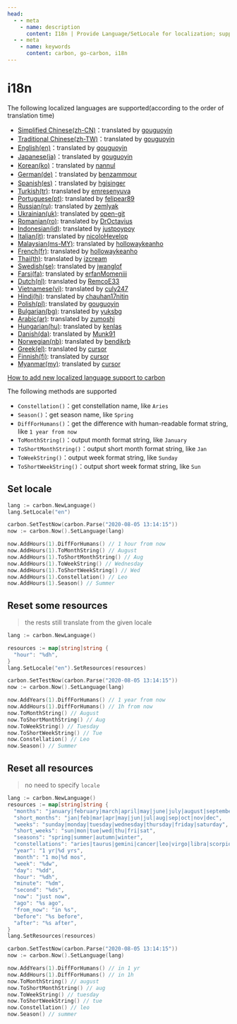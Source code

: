 ```yaml
---
head:
  - - meta
    - name: description
      content: I18n | Provide Language/SetLocale for localization; support outputs like Constellation/Season/DiffForHumans/ToMonthString/ToShortMonthString/ToWeekString/ToShortWeekString; allow overriding partial resources by locale or redefining all resources
  - - meta
    - name: keywords
      content: carbon, go-carbon, i18n
---
```


# i18n

The following localized languages are supported(according to the order of translation time)

* [Simplified Chinese(zh-CN)](https://github.com/dromara/carbon/blob/master/lang/zh-CN.json "Simplified Chinese")：translated
  by [gouguoyin](https://github.com/gouguoyin "gouguoyin")
* [Traditional Chinese(zh-TW)](https://github.com/dromara/carbon/blob/master/lang/zh-TW.json "Traditional Chinese")：translated
  by [gouguoyin](https://github.com/gouguoyin "gouguoyin")
* [English(en)](https://github.com/dromara/carbon/blob/master/lang/en.json "English")：translated
  by [gouguoyin](https://github.com/gouguoyin "gouguoyin")
* [Japanese(ja)](https://github.com/dromara/carbon/blob/master/lang/ja.json "Japanese")：translated
  by [gouguoyin](https://github.com/gouguoyin "gouguoyin")
* [Korean(ko)](https://github.com/dromara/carbon/blob/master/lang/ko.json "Korean")：translated by [nannul](https://github.com/nannul "nannul")
* [German(de)](https://github.com/dromara/carbon/blob/master/lang/de.json "German")：translated by [benzammour](https://github.com/benzammour "benzammour")
* [Spanish(es)](https://github.com/dromara/carbon/blob/master/lang/es.json "Spanish")：translated by [hgisinger](https://github.com/hgisinger "hgisinger")
* [Turkish(tr)](https://github.com/dromara/carbon/blob/master/lang/tr.json "Turkish"): translated by [emresenyuva](https://github.com/emresenyuva "emresenyuva")
* [Portuguese(pt)](https://github.com/dromara/carbon/blob/master/lang/pt.json "Portuguese"): translated by [felipear89](https://github.com/felipear89 "felipear89")
* [Russian(ru)](https://github.com/dromara/carbon/blob/master/lang/ru.json "Russian"): translated by [zemlyak](https://github.com/zemlyak "zemlyak")
* [Ukrainian(uk)](https://github.com/dromara/carbon/blob/master/lang/uk.json "Ukrainian"): translated by [open-git](https://github.com/open-git "open-git")
* [Romanian(ro)](https://github.com/dromara/carbon/blob/master/lang/ro.json "Romanian"): translated by [DrOctavius](https://github.com/DrOctavius "DrOctavius")
* [Indonesian(id)](https://github.com/dromara/carbon/blob/master/lang/id.json "Indonesian"): translated by [justpoypoy](https://github.com/justpoypoy "justpoypoy")
* [Italian(it)](https://github.com/dromara/carbon/blob/master/lang/it.json "Italian"): translated by [nicoloHevelop](https://github.com/nicoloHevelop "nicoloHevelop")
* [Malaysian(ms-MY)](https://github.com/dromara/carbon/blob/master/lang/ms-MY.json "Malaysian"): translated
  by [hollowaykeanho](https://github.com/hollowaykeanho "hollowaykeanho")
* [French(fr)](https://github.com/dromara/carbon/blob/master/lang/fr.json "French"): translated
  by [hollowaykeanho](https://github.com/hollowaykeanho "hollowaykeanho")
* [Thai(th)](https://github.com/dromara/carbon/blob/master/lang/th.json "Thai"): translated by [izcream](https://github.com/izcream "izcream")
* [Swedish(se)](https://github.com/dromara/carbon/blob/master/lang/se.json "Swedish"): translated by [jwanglof](https://github.com/jwanglof "jwanglof")
* [Farsi(fa)](https://github.com/dromara/carbon/blob/master/lang/fa.json "Farsi"): translated by [erfanMomeniii](https://github.com/erfanMomeniii "erfanMomeniii")
* [Dutch(nl)](https://github.com/dromara/carbon/blob/master/lang/nl.json "Dutch"): translated by [RemcoE33](https://github.com/RemcoE33 "RemcoE33")
* [Vietnamese(vi)](https://github.com/dromara/carbon/blob/master/lang/vi.json "Vietnamese"): translated by [culy247](https://github.com/culy247 "culy247")
* [Hindi(hi)](https://github.com/dromara/carbon/blob/master/lang/hi.json "Hindi"): translated by [chauhan17nitin](https://github.com/chauhan17nitin "chauhan17nitin")
* [Polish(pl)](https://github.com/dromara/carbon/blob/master/lang/pl.json "Polish"): translated by [gouguoyin](https://github.com/gouguoyin "gouguoyin")
* [Bulgarian(bg)](https://github.com/dromara/carbon/blob/master/lang/bg.json "Bulgarian"): translated by [yuksbg](https://github.com/yuksbg "yuksbg")
* [Arabic(ar)](https://github.com/dromara/carbon/blob/master/lang/ar.json "Arabic"): translated by [zumoshi](https://github.com/zumoshi "zumoshi")
* [Hungarian(hu)](https://github.com/dromara/carbon/blob/master/lang/hu.json "Hungarian"): translated by [kenlas](https://github.com/kenlas "kenlas")
* [Danish(da)](https://github.com/dromara/carbon/blob/master/lang/da.json "Danish"): translated by [Munk91](https://github.com/Munk91 "Munk91")
* [Norwegian(nb)](https://github.com/dromara/carbon/blob/master/lang/nb.json "Norwegian"): translated by [bendikrb](https://github.com/bendikrb "bendikrb")
* [Greek(el)](https://github.com/dromara/carbon/blob/master/lang/el.json "Greek"): translated by [cursor](https://cursor.com "cursor")
* [Finnish(fi)](https://github.com/dromara/carbon/blob/master/lang/fi.json "Finnish"): translated by [cursor](https://cursor.com "cursor")
* [Myanmar(my)](https://github.com/dromara/carbon/blob/master/lang/my.json "Myanmar"): translated by [cursor](https://cursor.com "cursor")

[How to add new localized language support to carbon](https://github.com/dromara/carbon/blob/master/docs/CONTRIBUTING.en.md)

The following methods are supported

* `Constellation()`：get constellation name, like `Aries`
* `Season()`：get season name, like `Spring`
* `DiffForHumans()`：get the difference with human-readable format string, like `1 year from now`
* `ToMonthString()`：output month format string, like `January`
* `ToShortMonthString()`：output short month format string, like `Jan`
* `ToWeekString()`：output week format string, like `Sunday`
* `ToShortWeekString()`：output short week format string, like `Sun`

## Set locale

```go
lang := carbon.NewLanguage()
lang.SetLocale("en")

carbon.SetTestNow(carbon.Parse("2020-08-05 13:14:15"))
now := carbon.Now().SetLanguage(lang)

now.AddHours(1).DiffForHumans() // 1 hour from now
now.AddHours(1).ToMonthString() // August
now.AddHours(1).ToShortMonthString() // Aug
now.AddHours(1).ToWeekString() // Wednesday
now.AddHours(1).ToShortWeekString() // Wed
now.AddHours(1).Constellation() // Leo
now.AddHours(1).Season() // Summer
```

## Reset some resources
> the rests still translate from the given locale
```go
lang := carbon.NewLanguage()

resources := map[string]string {
  "hour": "%dh",
}
lang.SetLocale("en").SetResources(resources)

carbon.SetTestNow(carbon.Parse("2020-08-05 13:14:15"))
now := carbon.Now().SetLanguage(lang)

now.AddYears(1).DiffForHumans() // 1 year from now
now.AddHours(1).DiffForHumans() // 1h from now
now.ToMonthString() // August
now.ToShortMonthString() // Aug
now.ToWeekString() // Tuesday
now.ToShortWeekString() // Tue
now.Constellation() // Leo
now.Season() // Summer
```

## Reset all resources
> no need to specify `locale`
```go
lang := carbon.NewLanguage()
resources := map[string]string {
  "months": "january|february|march|april|may|june|july|august|september|october|november|december",
  "short_months": "jan|feb|mar|apr|may|jun|jul|aug|sep|oct|nov|dec",
  "weeks": "sunday|monday|tuesday|wednesday|thursday|friday|saturday",
  "short_weeks": "sun|mon|tue|wed|thu|fri|sat",
  "seasons": "spring|summer|autumn|winter",
  "constellations": "aries|taurus|gemini|cancer|leo|virgo|libra|scorpio|sagittarius|capricornus|aquarius|pisce",
  "year": "1 yr|%d yrs",
  "month": "1 mo|%d mos",
  "week": "%dw",
  "day": "%dd",
  "hour": "%dh",
  "minute": "%dm",
  "second": "%ds",
  "now": "just now",
  "ago": "%s ago",
  "from_now": "in %s",
  "before": "%s before",
  "after": "%s after",
}
lang.SetResources(resources)

carbon.SetTestNow(carbon.Parse("2020-08-05 13:14:15"))
now := carbon.Now().SetLanguage(lang)

now.AddYears(1).DiffForHumans() // in 1 yr
now.AddHours(1).DiffForHumans() // in 1h
now.ToMonthString() // august
now.ToShortMonthString() // aug
now.ToWeekString() // tuesday
now.ToShortWeekString() // tue
now.Constellation() // leo
now.Season() // summer
```